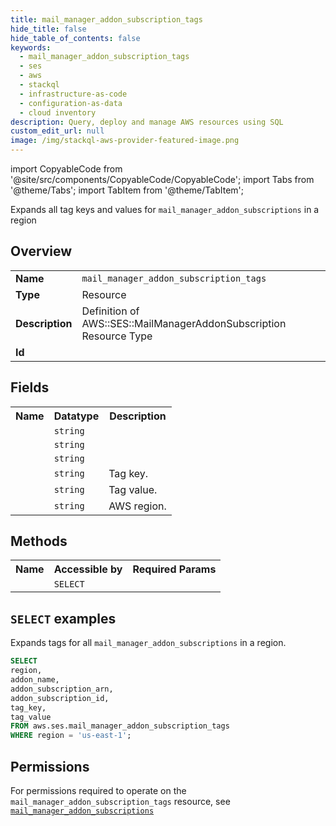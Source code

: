 ```yaml
---
title: mail_manager_addon_subscription_tags
hide_title: false
hide_table_of_contents: false
keywords:
  - mail_manager_addon_subscription_tags
  - ses
  - aws
  - stackql
  - infrastructure-as-code
  - configuration-as-data
  - cloud inventory
description: Query, deploy and manage AWS resources using SQL
custom_edit_url: null
image: /img/stackql-aws-provider-featured-image.png
---
```


import CopyableCode from '@site/src/components/CopyableCode/CopyableCode';
import Tabs from '@theme/Tabs';
import TabItem from '@theme/TabItem';

Expands all tag keys and values for <code>mail_manager_addon_subscriptions</code> in a region

## Overview
<table>
<tbody>
<tr><td><b>Name</b></td><td><code>mail_manager_addon_subscription_tags</code></td></tr>
<tr><td><b>Type</b></td><td>Resource</td></tr>
<tr><td><b>Description</b></td><td>Definition of AWS::SES::MailManagerAddonSubscription Resource Type</td></tr>
<tr><td><b>Id</b></td><td><CopyableCode code="aws.ses.mail_manager_addon_subscription_tags" /></td></tr>
</tbody>
</table>

## Fields
<table>
<tbody>
<tr><th>Name</th><th>Datatype</th><th>Description</th></tr><tr><td><CopyableCode code="addon_name" /></td><td><code>string</code></td><td></td></tr>
<tr><td><CopyableCode code="addon_subscription_arn" /></td><td><code>string</code></td><td></td></tr>
<tr><td><CopyableCode code="addon_subscription_id" /></td><td><code>string</code></td><td></td></tr>
<tr><td><CopyableCode code="tag_key" /></td><td><code>string</code></td><td>Tag key.</td></tr>
<tr><td><CopyableCode code="tag_value" /></td><td><code>string</code></td><td>Tag value.</td></tr>
<tr><td><CopyableCode code="region" /></td><td><code>string</code></td><td>AWS region.</td></tr>
</tbody>
</table>

## Methods

<table>
<tbody>
  <tr>
    <th>Name</th>
    <th>Accessible by</th>
    <th>Required Params</th>
  </tr>
  <tr>
    <td><CopyableCode code="list_resources" /></td>
    <td><code>SELECT</code></td>
    <td><CopyableCode code="region" /></td>
  </tr>
</tbody>
</table>

## `SELECT` examples
Expands tags for all <code>mail_manager_addon_subscriptions</code> in a region.
```sql
SELECT
region,
addon_name,
addon_subscription_arn,
addon_subscription_id,
tag_key,
tag_value
FROM aws.ses.mail_manager_addon_subscription_tags
WHERE region = 'us-east-1';
```


## Permissions

For permissions required to operate on the <code>mail_manager_addon_subscription_tags</code> resource, see <a href="/services/ses/mail_manager_addon_subscriptions/#permissions"><code>mail_manager_addon_subscriptions</code></a>

